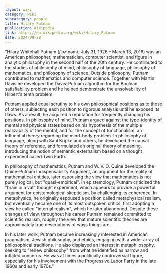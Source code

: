 ```yaml
---
layout: wiki
category: wiki
subcategory: people
title: Hilary Putnam
publication: Wikipedia
link: https://en.wikipedia.org/wiki/Hilary_Putnam
date: 2024-09-28
---
```


"Hilary Whitehall Putnam (/ˈpʌtnəm/; July 31, 1926 – March 13, 2016) was an American philosopher, mathematician, computer scientist, and figure in analytic philosophy in the second half of the 20th century. He contributed to the studies of philosophy of mind, philosophy of language, philosophy of mathematics, and philosophy of science. Outside philosophy, Putnam contributed to mathematics and computer science. Together with Martin Davis he developed the Davis–Putnam algorithm for the Boolean satisfiability problem and he helped demonstrate the unsolvability of Hilbert's tenth problem.

Putnam applied equal scrutiny to his own philosophical positions as to those of others, subjecting each position to rigorous analysis until he exposed its flaws. As a result, he acquired a reputation for frequently changing his positions. In philosophy of mind, Putnam argued against the type-identity of mental and physical states based on his hypothesis of the multiple realizability of the mental, and for the concept of functionalism, an influential theory regarding the mind–body problem. In philosophy of language, along with Saul Kripke and others, he developed the causal theory of reference, and formulated an original theory of meaning, introducing the notion of semantic externalism based on a thought experiment called Twin Earth.

In philosophy of mathematics, Putnam and W. V. O. Quine developed the Quine–Putnam Indispensability Argument, an argument for the reality of mathematical entities, later espousing the view that mathematics is not purely logical, but "quasi-empirical". In epistemology, Putnam criticized the "brain in a vat" thought experiment, which appears to provide a powerful argument for epistemological skepticism, by challenging its coherence. In metaphysics, he originally espoused a position called metaphysical realism, but eventually became one of its most outspoken critics, first adopting a view he called "internal realism", which he later abandoned. Despite these changes of view, throughout his career Putnam remained committed to scientific realism, roughly the view that mature scientific theories are approximately true descriptions of ways things are.

In his later work, Putnam became increasingly interested in American pragmatism, Jewish philosophy, and ethics, engaging with a wider array of philosophical traditions. He also displayed an interest in metaphilosophy, seeking to "renew philosophy" from what he identified as narrow and inflated concerns. He was at times a politically controversial figure, especially for his involvement with the Progressive Labor Party in the late 1960s and early 1970s."
